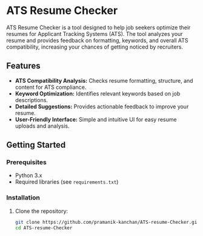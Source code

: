 # ATS Resume Checker

ATS Resume Checker is a tool designed to help job seekers optimize their resumes for Applicant Tracking Systems (ATS). The tool analyzes your resume and provides feedback on formatting, keywords, and overall ATS compatibility, increasing your chances of getting noticed by recruiters.

## Features

- **ATS Compatibility Analysis:** Checks resume formatting, structure, and content for ATS compliance.
- **Keyword Optimization:** Identifies relevant keywords based on job descriptions.
- **Detailed Suggestions:** Provides actionable feedback to improve your resume.
- **User-Friendly Interface:** Simple and intuitive UI for easy resume uploads and analysis.

## Getting Started

### Prerequisites

- Python 3.x
- Required libraries (see `requirements.txt`)

### Installation

1. Clone the repository:
   ```bash
   git clone https://github.com/pramanik-kanchan/ATS-resume-Checker.git
   cd ATS-resume-Checker
